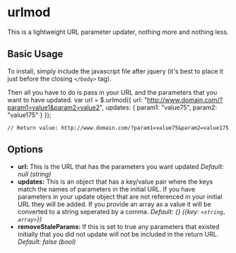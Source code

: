 urlmod
======

This is a lightweight URL parameter updater, nothing more and nothing less.

Basic Usage
-------------
To install, simply include the javascript file after jquery (it's best to place it just before the closing `</body>` tag).
	<script src="jquery.urlmod.v1.0.js"></script>

Then all you have to do is pass in your URL and the parameters that you want to have updated.
	var url = $.urlmod({
		url: "http://www.domain.com/?param1=value1&param2=value2",
		updates: {
			param1: "value75",
			param2: "value175"
		}
	});

	// Return value: http://www.domain.com/?param1=value75&param2=value175


Options
--------------------
*	**url:** This is the URL that has the parameters you want updated
	*Default: null*
	*(string)*
*	**updates:** This is an object that has a key/value pair where the keys match the names of parameters in the initial URL. If you have parameters in your update object that are not referenced in your initial URL they will be added. If you provide an array as a value it will be converted to a string seperated by a comma. 
	*Default: {}*
	*({key: `<string, array>`})*
*   **removeStaleParams:** If this is set to true any parameters that existed initially that you did not update will not be included in the return URL.
	*Default: false*
	*(bool)*
